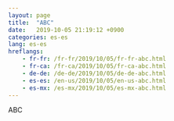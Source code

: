 ```yaml
---
layout: page
title:  "ABC"
date:   2019-10-05 21:19:12 +0900
categories: es-es
lang: es-es
hreflangs:
    - fr-fr: /fr-fr/2019/10/05/fr-fr-abc.html
    - fr-ca: /fr-ca/2019/10/05/fr-ca-abc.html
    - de-de: /de-de/2019/10/05/de-de-abc.html
    - es-es: /en-us/2019/10/05/en-us-abc.html
    - es-mx: /es-mx/2019/10/05/es-mx-abc.html
---
```

ABC

